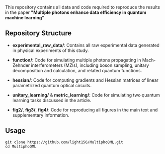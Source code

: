 This repository contains all data and code required to reproduce the results in the paper **"Multiple photons enhance data efficiency in quantum machine learning"**.


## Repository Structure

- **experimental_raw_data/**: Contains all raw experimental data generated in physical experiments of this study.

- **function/**: Code for simulating multiple photons propagating in Mach-Zehnder interferometers (MZIs), including boson sampling, unitary decomposition and calculation, and related quantum functions. 
- **hessian/**: Code for computing gradients and Hessian matrices of linear parametrized quantum optical circuits.

- **unitary_learning/** & **metric_learning/**: Code for simulating two quantum learning tasks discussed in the article.

- **fig2/**, **fig3/**, **fig4/**: Code for reproducing all figures in the main text and supplementary information.


## Usage
   ```
   git clone https://github.com/light156/MultiphoQML.git
   cd MultiphoQML
   ```
